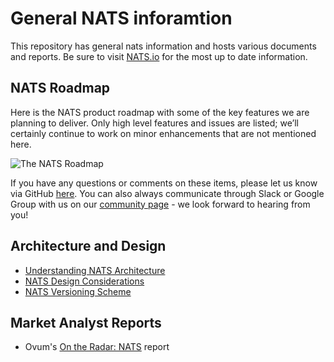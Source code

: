 # General NATS inforamtion

This repository has general nats information and hosts various documents and
reports.  Be sure to visit [NATS.io](https://nats.io) for the most up to date
information.

## NATS Roadmap

Here is the NATS product roadmap with some of the key features we are planning to deliver.  Only high level features and issues are listed; we’ll certainly continue to work on minor enhancements that are not mentioned here.

![The NATS Roadmap](https://nats.io/img/roadmap.png)

If you have any questions or comments on these items, please let us know via GitHub [here](https://github.com/nats-io/nats-general/issues/new).  You can also always communicate through Slack or Google Group with us on our [community page](https://www.nats.io/community) - we look forward to hearing from you!

## Architecture and Design

* [Understanding NATS Architecture](architecture/ARCHITECTURE.md)
* [NATS Design Considerations](architecture/DESIGN.md)
* [NATS Versioning Scheme](VERSIONING.md)

## Market Analyst Reports

* Ovum's [On the Radar: NATS](reports/On_The_Radar_NATS.pdf) report

